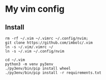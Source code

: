 My vim config
=============

Install
-------
    rm -rf ~/.vim ~/.vimrc ~/.config/nvim;
    git clone https://github.com/imbolc/.vim
    ln -s ~/.vim/.vimrc ~/
    ln -s ~/.vim ~/.config/nvim

    cd ~/.vim
    python3 -m venv py3env
    ./py3env/bin/pip install wheel
    ./py3env/bin/pip install -r requirements.txt
